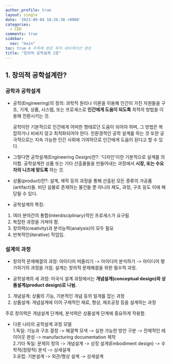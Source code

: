 ```yaml
---
author_profile: true
layout: single
date: '2023-09-04 18:26:38 +0900'
categories:
  - CED
comments: true
sidebar:
  nav: "main"
toc: true # 우측에 본문 목차 네비게이션 생성
title: "창의적 공학설계 1장"
---
```

## 1. 창의적 공학설계란?
### 공학과 공학설계
* 공학(Engineering)의 정의: 과학적 원리나 이론을 이용해 인간이 가진 자원들을 구조, 기계, 상품, 시스템, 또는 프로세스로 **인간에게 도움이 되도록** 최적의 방법을 이용해 전환시키는 것.
  
  공학이란 기본적으로 인간에게 어떠한 형태로던 도움이 되어야 하며, 그 방법은 복잡하거나 비싸지 않고 최적화되어야 한다. 친환경적인 공학 설계를 하는 것 또한 궁극적으로는 지속 가능한 인간 사회에 기여하므로 인간에게 도움이 된다고 할 수 있다.

* 그렇다면 공학설계(Engineering Design)란?: '디자인'이란 기본적으로 설계를 의미함. 공학설계란 상품 또는 기타 산출물들을 만들어내는 과정에서 **시장, 또는 수요자의 니즈에 맞도록** 하는 것.

* 상품(product)란?: 설계, 제작 등의 과정을 통해 산출된 모든 종류의 가공품(artifact)들. 비단 실물로 존재하는 물건들 뿐 아니라 제도, 과정, 구조 등도 이에 해당될 수 있다.

* 공학설계의 특징:
 1. 여러 분야간의 통합(interdisciplinary)적인 프로세스가 요구됨
 2. 복잡한 과정을 거쳐야 함.
 3. 창의력(creativity)과 분석능력(analysis)이 모두 필요
 4. 반복적인(iterative) 작업임.

### 설계의 과정
* 창의적 문제해결의 과정: 아이디어 떠올리기 -> 아이디어 분석하기 -> 아이디어 평가하기의 과정을 거침. 설계는 창의적 문제해결을 위한 필수적 과정.

* 공학설계의 세 과정: 미국식 설계 과정에서는 **개념설계(conceptual design)와 상품설계(product design)로 나뉨.**

1. 개념설계: 상품의 기능, 기본적인 개념 등의 얼개를 잡는 과정 
2. 상품설계: 개념설계에 이어 구체적인 재료, 형상, 제조공정 등을 설계하는 과정

주로 창의력은 개념설계 단계에, 분석력은 상품설계 단계에 중요하게 작용함.

* 다른 나라의 공학설계 과정 모델<br>
1.독일: 기능과 구조 결정 -> 해결책 모색 -> 실현 가능한 방안 구분 -> 전체적인 레이아웃 완성 -> manufacturing documentation 제작<br>
2.기타 독일: 문제의 정의 -> 개념설계 -> 상징 설게(Embodiment design) -> 수학적(정량적) 분석 -> 상세설계<br>
3.유럽: 기본설계 -> 외관/형상 설계 -> 상세설계